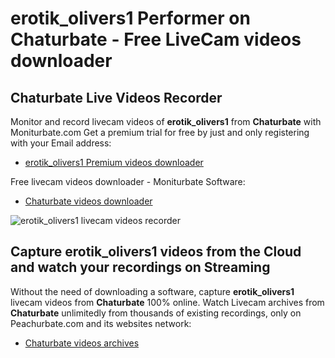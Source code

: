 # erotik_olivers1 Performer on Chaturbate - Free LiveCam videos downloader

## Chaturbate Live Videos Recorder

Monitor and record livecam videos of **erotik_olivers1** from **Chaturbate** with Moniturbate.com
Get a premium trial for free by just and only registering with your Email address:
* [erotik_olivers1 Premium videos downloader](https://moniturbate.com/request-demo-licence-key.html)

Free livecam videos downloader - Moniturbate Software:
* [Chaturbate videos downloader](https://moniturbate.com/moniturbate-download-software.html)

![erotik_olivers1 livecam videos recorder](https://peachurnet.com/templates/moniturbate-software.png)


## Capture erotik_olivers1 videos from the Cloud and watch your recordings on Streaming

Without the need of downloading a software, capture **erotik_olivers1** livecam videos from **Chaturbate** 100% online.
Watch Livecam archives from **Chaturbate** unlimitedly from thousands of existing recordings, only on Peachurbate.com and its websites network:
* [Chaturbate videos archives](https://peachurnet.com/)
